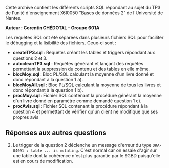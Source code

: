 Cette archive contient les différents scripts SQL répondant au sujet du TP3 de l'unité d'enseignement X6I0050 "Bases de données 2" de l'Université de Nantes.

**Auteur : Corentin CHÉDOTAL - Groupe 601A**

Les requêtes SQL ont été séparées dans plusieurs fichiers SQL pour faciliter le débugging et la lisibilité des fichiers. Ceux-ci sont :
- **createTP3.sql** : Requêtes créant les tables et triggers répondant aux questions 2 et 3.
- **autocleanTP3.sql** : Requêtes générant et lançant des requêtes permettant la suppression du contenu et des tables en elle même.
- **blocMoy.sql** : Bloc PL/SQL calculant la moyenne d'un livre donné et donc répondant à la question 1 a).
- **blocMoyAll.sql** : Bloc PL/SQL calculant la moyenne de tous les livres et donc répondant à la question 1 b).
- **procMoy.sql** : Fichier SQL contenant la procédure générant la moyenne d'un livre donné en paramètre comme demandé question 1 c).
- **procAvis.sql** : Fichier SQL contenant la procédure répondant à la question 4 et permettant de vérifier qu'un client ne modifique que ses propres avis

## Réponses aux autres questions

2. Le trigger de la question 2 déclenche un message d'erreur du type `ORA-04091 : table ... is mutating`. C'est normal car on essaie d'agir sur une table dont la cohérence n'est plus garantie par le SGBD puisqu'elle est en cours de modification.
